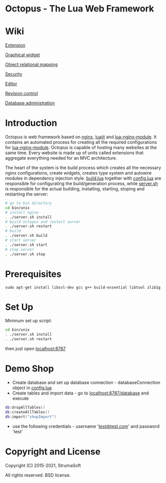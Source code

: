 # Octopus - The Lua Web Framework

Wiki
===============================

[Extension](https://github.com/strumasoft/octopus/wiki/Extension)

[Graphical widget](https://github.com/strumasoft/octopus/wiki/Graphical-widget)

[Object relational mapping](https://github.com/strumasoft/octopus/wiki/Object-relational-mapping)

[Security](https://github.com/strumasoft/octopus/wiki/Security)

[Editor](https://github.com/strumasoft/octopus/wiki/Editor)

[Revision control](https://github.com/strumasoft/octopus/wiki/Revision-control)

[Database administration](https://github.com/strumasoft/octopus/wiki/Database-administration)


Introduction
============

Octopus is web framework based on [nginx](https://www.nginx.com/), [luajit](https://luajit.org/) and [lua-nginx-module](https://github.com/openresty/lua-nginx-module). It contains an automated process for creating all the required configurations for [lua-nginx-module](https://github.com/openresty/lua-nginx-module). Octopus is capable of hosting many websites at the same time. Every website is made up of units called extensions that aggregate everything needed for an MVC architecture.

The heart of the system is the build process which creates all the necessary nginx configurations, create widgets, creates type system and autowire modules in dependency injection style.
[build.lua](bin/unix/build.lua) together with [config.lua](extensions/config.lua) are responsible for configurating the build/generation process, while [server.sh](bin/unix/server.sh) is responsible for the actual building, installing, starting, stoping and restarting the server:

```bash
# go to bin directory
cd bin/unix
# install nginx
. ./server.sh install
# build octopus and restart server
. ./server.sh restart
# build
. ./server.sh build
# start server
. ./server.sh start
# stop server
. ./server.sh stop
```

Prerequisites
============

```
sudo apt-get install libssl-dev gcc g++ build-essential libtool zlib1g
```

Set Up
============

Minimum set up script:

```bash
cd bin/unix
. ./server.sh install
. ./server.sh restart
```
then just open [localhost:8787](http://localhost:8787)

Demo Shop
============

* Create database and set up database connection - databaseConnection object in [config.lua](extensions/config.lua)
* Create tables and import data - go to [localhost:8787/database](http://localhost:8787/database) and execute
```lua
db:dropAllTables()
db:createAllTables()
db:import("shopImport")
```
* use the following credentials - username 'test@test.com' and password 'test'

Copyright and License
=====================

Copyright (C) 2015-2021, StrumaSoft

All rights reserved. BSD license.
